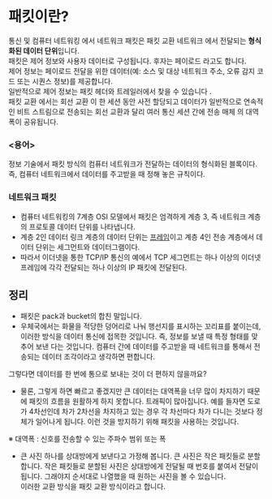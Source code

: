 # 패킷이란?
통신 및 컴퓨터 네트워킹 에서 네트워크 패킷은 패킷 교환 네트워크 에서 전달되는 <b>형식화된 데이터 단위</b>입니다.
<br>패킷은 제어 정보와 사용자 데이터로 구성됩니다. 후자는 페이로드 라고도 합니다.
<br>제어 정보는 페이로드 전달을 위한 데이터(예: 소스 및 대상 네트워크 주소, 오류 감지 코드 또는 시퀀스 정보)를 제공합니다.
<br>일반적으로 제어 정보는 패킷 헤더와 트레일러에서 찾을 수 있습니다 .
<br>패킷 교환 에서는 회선 교환 이 한 세션 동안 사전 할당되고 데이터가 일반적으로 연속적인 비트 스트림으로 전송되는 회선 교환과 달리 여러 통신 세션 간에 전송 매체 의 대역폭이 공유됩니다.

### <용어>
정보 기술에서 패킷 방식의 컴퓨터 네트워크가 전달하는 데이터의 형식화된 블록이다.
<br>즉, 컴퓨터 네트워크에서 데이터를 주고받을 때 정해 놓은 규칙이다.
  
### 네트워크 패킷
- 컴퓨터 네트워킹의 7계층 OSI 모델에서 패킷은 엄격하게 계층 3, 즉 네트워크 계층의 프로토콜 데이터 단위를 나타냅니다.
- 계층 2인 데이터 링크 계층의 데이터 단위는 <u>프레임</u>이고 계층 4인 전송 계층에서 데이터 단위는 세그먼트와 데이터그램이다.
- 따라서 이더넷을 통한 TCP/IP 통신의 예에서 TCP 세그먼트는 하나 이상의 이더넷 프레임에 각각 전달되는 하나 이상의 IP 패킷에 전달된다.

## 정리

- 패킷은 pack과 bucket의 합친 말입니다.
- 우체국에서는 화물을 적당한 덩어리로 나눠 행선지를 표시하는 꼬리표를 붙이는데, 이러한 방식을 데이터 통신에 접목한 것입니다.
  즉, 정보를 보낼 때 특정 형태를 맞추어 보낸 다는 것입니다. 컴퓨터 간에 데이터를 주고받을 때 네트워크를 통해서 전송되는 데이터 조각이라고 생각하면 편합니다.

그렇다면 데이터를 한 번에 통으로 보내는 것이 더 편하지 않을까요? 

- 물론, 그렇게 하면 빠르고 좋겠지만 큰 데이터는 대역폭을 너무 많이 차지하기 때문에 패킷의 흐름을 원활하게 하지 못합니다. 
트래픽이 많아집니다. 예를 들자면 도로가 4차선인데 차가 2차선을 차지하고 있는 경우 각 차선마다 차가 다니는 것보다 정체가 일어나게 됩니다.
이런 것을 방지하기 위해 패킷을 사용하는 것입니다.

※ 대역폭 : 신호를 전송할 수 있는 주파수 범위 또는 폭

- 큰 사진 하나를 상대방에게 보낸다고 가정해 봅니다.
큰 사진은 작은 패킷들로 분할합니다. 
작은 패킷들로 분할된 사진은 상대방에게 전달될 때 번호를 붙여서 전달이 됩니다. 
그래야지 순서대로 나열했을 때 원하는 사진을 볼 수 있습니다.
<br>이러한 교환 방식을 패킷 교환 방식이라고 합니다.
